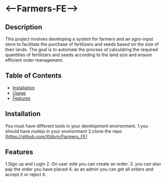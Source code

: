# <--Farmers-FE-->

## Description
This project involves developing a system for farmers and an agro-input store to facilitate the purchase of fertilizers and seeds based on the size of their lands. The goal is to automate the process of calculating the required quantities of fertilizers and seeds according to the land size and ensure efficient order management.

## Table of Contents

- [Installation](#installation)
- [Usage](#usage)
- [Features](#features)

## Installation

You must have different tools in your development environment.
1.you should have nodejs in your environment
2.clone the repo [https://github.com/Xldivin/Farmers_FE]

## Features

1.Sign up and Login
2. On user side you can create an order.
3. you can also pay the order you have placed
4. as an admin you can get all orders and accept it or reject it.
